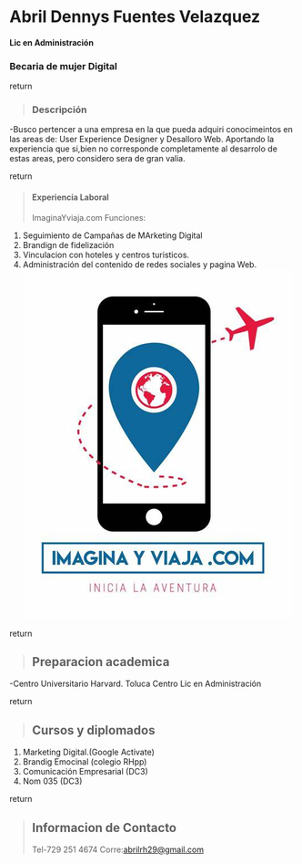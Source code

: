 # Abril Dennys Fuentes Velazquez 
#### Lic en Administración
### Becaria de mujer Digital


return<br>

> ### Descripción 
-Busco pertencer a una empresa en la que pueda adquiri conocimeintos  en las areas de: User Experience Designer y Desalloro Web.  Aportando la experiencia que si,bien no corresponde completamente al desarrolo de estas areas, pero considero sera de gran valia. 

return<br>
> #### Experiencia Laboral
> ImaginaYviaja.com
> Funciones:
1. Seguimiento de Campañas de MArketing Digital
2. Brandign de fidelización
3. Vinculacion con hoteles y centros turisticos. 
4. Administración del contenido de redes sociales y pagina 
Web. 
![logo](<imagina y viaja.jpg>)

 return<br>
>## Preparacion academica 

-Centro Universitario Harvard. Toluca Centro 
Lic en Administración
 
return<br>
>## Cursos y diplomados
1. Marketing Digital.(Google Activate)
2. Brandig Emocinal (colegio RHpp)
3. Comunicación Empresarial (DC3)
4. Nom 035 (DC3)

return <br>
>## Informacion de Contacto
>Tel-729 251 4674
>Corre:abrilrh29@gmail.com







 
 
 

